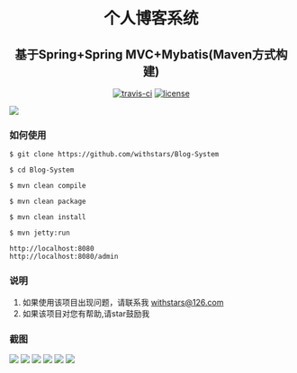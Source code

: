 <h1 align="center"> 个人博客系统</h1>
<h2 align="center"> 基于Spring+Spring MVC+Mybatis(Maven方式构建)</h2>

<p align="center">
 <a href="https://travis-ci.org/withstars/Blog-System"><img src="https://travis-ci.org/withstars/Blog-System.svg?branch=master" alt="travis-ci"></a>
 <a href="https://github.com/withstars/Blog-System"><img src="https://img.shields.io/hexpm/l/plug.svg" alt="license"></a>
</p>

<img src="https://github.com/withstars/Blog-System/blob/master/preview/0.png">

### 如何使用
```
$ git clone https://github.com/withstars/Blog-System

$ cd Blog-System

$ mvn clean compile

$ mvn clean package

$ mvn clean install

$ mvn jetty:run

http://localhost:8080
http://localhost:8080/admin 
```
### 说明
1. 如果使用该项目出现问题，请联系我 withstars@126.com
2. 如果该项目对您有帮助,请star鼓励我
### 截图
<img src="https://github.com/withstars/Blog-System/blob/master/preview/1.png">
<img src="https://github.com/withstars/Blog-System/blob/master/preview/2.png">
<img src="https://github.com/withstars/Blog-System/blob/master/preview/3.png">
<img src="https://github.com/withstars/Blog-System/blob/master/preview/4.png">
<img src="https://github.com/withstars/Blog-System/blob/master/preview/5.png">
<img src="https://github.com/withstars/Blog-System/blob/master/preview/6.png">


